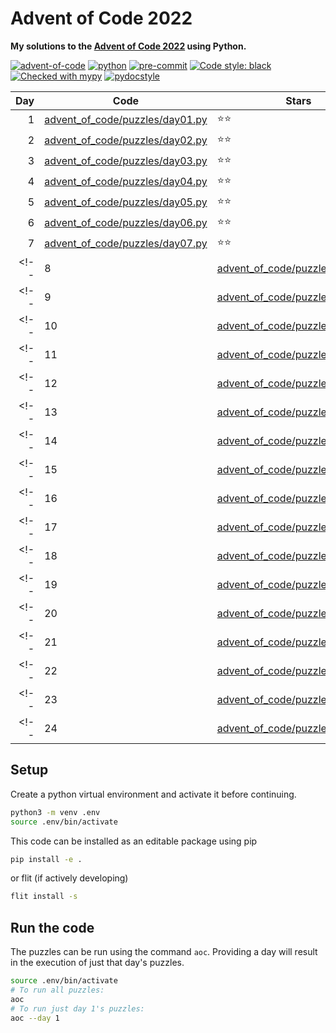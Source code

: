 # Advent of Code 2022

**My solutions to the [Advent of Code 2022](https://adventofcode.com/2022) using Python.**

[![advent-of-code](https://img.shields.io/badge/Advent_of_Code-2022-F80046.svg?style=flat)](https://adventofcode.com)
[![python](https://img.shields.io/badge/Python-3.10-3776AB.svg?style=flat&logo=python&logoColor=FFD23F)](https://www.python.org)
[![pre-commit](https://img.shields.io/badge/pre--commit-enabled-brightgreen?logo=pre-commit&logoColor=white)](https://github.com/pre-commit/pre-commit)
[![Code style: black](https://img.shields.io/badge/code%20style-black-000000.svg)](https://github.com/psf/black)
[![Checked with mypy](http://www.mypy-lang.org/static/mypy_badge.svg)](http://mypy-lang.org/)
[![pydocstyle](https://img.shields.io/badge/pydocstyle-enabled-AD4CD3)](http://www.pydocstyle.org/en/stable/)

| Day | Code                                                               | Stars |
| ---:| ------------------------------------------------------------------ | ----- |
| 1   | [advent_of_code/puzzles/day01.py](advent_of_code/puzzles/day01.py) | ⭐️⭐️   |
| 2   | [advent_of_code/puzzles/day02.py](advent_of_code/puzzles/day02.py) | ⭐️⭐️   |
| 3   | [advent_of_code/puzzles/day03.py](advent_of_code/puzzles/day03.py) | ⭐️⭐️   |
| 4   | [advent_of_code/puzzles/day04.py](advent_of_code/puzzles/day04.py) | ⭐️⭐️   |
| 5   | [advent_of_code/puzzles/day05.py](advent_of_code/puzzles/day05.py) | ⭐️⭐️   |
| 6   | [advent_of_code/puzzles/day06.py](advent_of_code/puzzles/day06.py) | ⭐️⭐️   |
| 7   | [advent_of_code/puzzles/day07.py](advent_of_code/puzzles/day07.py) | ⭐️⭐️   |
<!-- | 8   | [advent_of_code/puzzles/day08.py](advent_of_code/puzzles/day08.py) | ⭐️⭐️   | -->
<!-- | 9   | [advent_of_code/puzzles/day09.py](advent_of_code/puzzles/day09.py) | ⭐️⭐️   | -->
<!-- | 10  | [advent_of_code/puzzles/day10.py](advent_of_code/puzzles/day10.py) | ⭐️⭐️   | -->
<!-- | 11  | [advent_of_code/puzzles/day11.py](advent_of_code/puzzles/day11.py) | ⭐️⭐️   | -->
<!-- | 12  | [advent_of_code/puzzles/day12.py](advent_of_code/puzzles/day12.py) | ⭐️⭐️   | -->
<!-- | 13  | [advent_of_code/puzzles/day13.py](advent_of_code/puzzles/day13.py) | ⭐️⭐️   | -->
<!-- | 14  | [advent_of_code/puzzles/day14.py](advent_of_code/puzzles/day14.py) | ⭐️⭐️   | -->
<!-- | 15  | [advent_of_code/puzzles/day15.py](advent_of_code/puzzles/day15.py) | ⭐️⭐️   | -->
<!-- | 16  | [advent_of_code/puzzles/day16.py](advent_of_code/puzzles/day16.py) | ⭐️⭐️   | -->
<!-- | 17  | [advent_of_code/puzzles/day17.py](advent_of_code/puzzles/day17.py) | ⭐️⭐️   | -->
<!-- | 18  | [advent_of_code/puzzles/day18.py](advent_of_code/puzzles/day18.py) | ⭐️⭐️   | -->
<!-- | 19  | [advent_of_code/puzzles/day19.py](advent_of_code/puzzles/day19.py) | ⭐️⭐️   | -->
<!-- | 20  | [advent_of_code/puzzles/day20.py](advent_of_code/puzzles/day20.py) | ⭐️⭐️   | -->
<!-- | 21  | [advent_of_code/puzzles/day21.py](advent_of_code/puzzles/day21.py) | ⭐️⭐️   | -->
<!-- | 22  | [advent_of_code/puzzles/day22.py](advent_of_code/puzzles/day22.py) | ⭐️⭐️   | -->
<!-- | 23  | [advent_of_code/puzzles/day23.py](advent_of_code/puzzles/day23.py) | ⭐️⭐️   | -->
<!-- | 24  | [advent_of_code/puzzles/day24.py](advent_of_code/puzzles/day24.py) | ⭐️⭐️   | -->

## Setup

Create a python virtual environment and activate it before continuing.

```bash
python3 -m venv .env
source .env/bin/activate
```

This code can be installed as an editable package using pip

```bash
pip install -e .
```

or flit (if actively developing)

```bash
flit install -s
```

## Run the code

The puzzles can be run using the command `aoc`.
Providing a day will result in the execution of just that day's puzzles.

```bash
source .env/bin/activate
# To run all puzzles:
aoc
# To run just day 1's puzzles:
aoc --day 1
```
